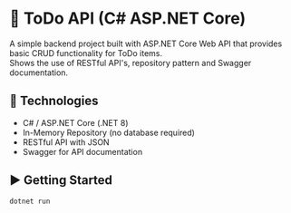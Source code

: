 # 📝 ToDo API (C# ASP.NET Core)

A simple backend project built with ASP.NET Core Web API that provides basic CRUD functionality for ToDo items.  
Shows the use of RESTful API's, repository pattern and Swagger documentation.

## 🔧 Technologies

- C# / ASP.NET Core (.NET 8)
- In-Memory Repository (no database required)
- RESTful API with JSON
- Swagger for API documentation

## ▶️ Getting Started

```bash
dotnet run
